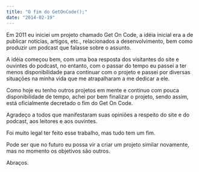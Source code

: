 ```yaml
---
title: "O fim do GetOnCode();"
date: "2014-02-19"
---
```


Em 2011 eu iniciei um projeto chamado Get On Code, a idéia inicial era a de publicar notícias, artigos, etc., relacionados a desenvolvimento, bem como produzir um podcast que falasse sobre o assunto.

A idéia começou bem, com uma boa resposta dos visitantes do site e ouvintes do podcast, no entanto, com o passar do tempo eu passei a ter menos disponibilidade para continuar com o projeto e passei por diversas situações na minha vida que me atrapalharam a me dedicar a ele.

Como hoje eu tenho outros projetos em mente e continuo com pouca disponibilidade de tempo, achei por bem finalizar o projeto, sendo assim, está oficialmente decretado o fim do Get On Code.

Agradeço a todos que manifestaram suas opiniões a respeito do site e do podcast, aos leitores e aos ouvintes.

Foi muito legal ter feito esse trabalho, mas tudo tem um fim.

Pode ser que no futuro eu possa vir a criar um projeto similar novamente, mas no momento os objetivos são outros.

Abraços.

